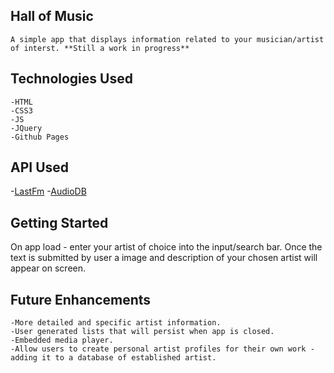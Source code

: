 ## Hall of Music 

    A simple app that displays information related to your musician/artist of interst. **Still a work in progress**

## Technologies Used
    -HTML
    -CSS3
    -JS
    -JQuery 
    -Github Pages 

## API Used
-[LastFm](https://www.last.fm/api/intro)
-[AudioDB](https://theaudiodb.com/api_guide.php)

## Getting Started 
On app load - enter your artist of choice into the input/search bar. Once the text is submitted by user a image and description of your chosen artist will appear on screen.

## Future Enhancements 
    -More detailed and specific artist information. 
    -User generated lists that will persist when app is closed. 
    -Embedded media player. 
    -Allow users to create personal artist profiles for their own work - adding it to a database of established artist. 